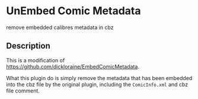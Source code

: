 # UnEmbed Comic Metadata

remove embedded calibres metadata in cbz

## Description

This is a modification of <https://github.com/dickloraine/EmbedComicMetadata>.

What this plugin do is simply remove the metadata that has been embedded into the cbz file by the original plugin, including the `ComicInfo.xml` and cbz file comment.

